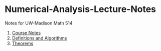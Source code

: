 # Numerical-Analysis-Lecture-Notes
Notes for UW-Madison Math 514

1. [Course Notes](https://github.com/rebekahanne/Numerical-Analysis-Lecture-Notes/raw/master/Math%20514%20Lecture%20Notes.pdf)
2. [Definitions and Algorithms](https://github.com/rebekahanne/Numerical-Analysis-Lecture-Notes/raw/master/math_514_definitions.pdf)
3. [Theorems](https://github.com/rebekahanne/Numerical-Analysis-Lecture-Notes/raw/master/math_514_theorems.pdf)
